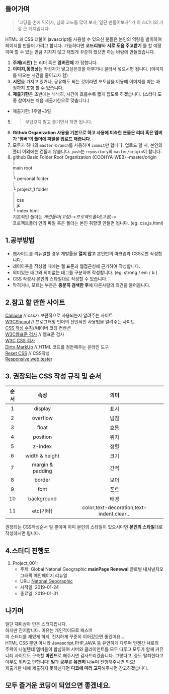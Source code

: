 ## 들어가며
> '코딩을 손에 익히자, 남의 코드를 많이 보자, 일단 만들어보자' 가 이 스터디의 가장 큰 취지입니다.  

HTML 과 CSS 더불어 javascript를 사용할 수 있으신 분들은 본인의 역량을 발휘하여 페이지를 만들어 가려고 합니다. 가능하다면 **코드리뷰**와 **서로 도움 주고받기** 를 할 예정이며 할 수 있는 만큼 지치지 않고 재밌게 꾸준히 했으면 하는 바람에 만들었습니다.  

1. **주제(시안)** 는 리더 혹은 **멤버전체** 가 정합니다.
2. **이미지,동영상**는 작성자가 넣고싶은것을 아무거나 골라서 넣으시면 됩니다. (이미지를 따오는 시간을 줄이고자 함)
3. **시안**을 가지고 있거나, 공유해도 되는 것이라면 포토샵을 이용해 이미지를 따는 과정까지 포함 할 수 있습니다.
4. **제출기한**은 초반에는 넉넉히, 시간이 흐를수록 짧게 잡도록 하겠습니다. (스터디 도중 참여자는 처음 제출기한으로 맞춥니다.)
* 제출기한: 1주일~3일
5. > 부담갖지 말고 즐기면서 하면 됩니다.  
6. **Github Organization 사용을 기본으로 하고 사용에 미숙한 분들은 리더 혹은 멤버가 '멤버'의 폴더에 파일을 업로드 해줍니다.**
7. 모두가 하나의 `master-branch`를 사용하며 `commit`만 합니다. 업로드 할 시, 본인의 폴더 이외에는 건들지 않습니다. `push`는 `repository`의 `master/origin`이 합니다.
8. github Basic Folder Root
Organization (COOHYA-WEB) -master/origin   
│      
main root      
    │   
    └ personal folder   
      │   
      └ project_1 folder   
        │   
        │ css     
        │ js   
        └ index.html   
기본적인 폴더는 _개인폴더(고정)_->_프로젝트폴더(고정_)->   
프로젝트폴더 안의 파일 혹은 폴더는 본인 취향껏 만들면 됩니다. (eg. css,js,html)  

## 1.공부방법
- 웹사이트를 리뉴얼할 경우 개발툴을 **열지 않고** 본인만의 마크업과 CSS로만 작성합니다.  
- 레이아웃을 작성할 때에는 웹 표준과 웹접근성에 근거하여 작성합니다.  
- 의미있는 태그와 의미없는 태그를 구분하며 작성합니다.  (eg. strong / em / b )  
- CSS 작성시 본인의 스타일대로 작성할 수 있습니다.  
- 막히거나, 모르는 부분은 **충분히 검색한 후**에 다른사람의 의견을 물어봅니다.  

## 2.참고 할 만한 사이트
[Caniuse](https://caniuse.com/) // css가 보편적으로 사용되는지 알려주는 사이트   
[W3CShcool](https://www.w3schools.com/) // 프로그래밍 언어의 전반적인 사용법을 알려주는 사이트   
[CSS 작성 수칙](https://nuli.navercorp.com/data/convention/NHN_Coding_Conventions_for_Markup_Languages.pdf)//네이버 코딩 컨벤션  
[W3C웹표준 검사](https://validator.w3.org/) // 웹표준 검사  
[W3C CSS 검사](http://jigsaw.w3.org/css-validator/)  
[Dirty MarkUp](https://www.10bestdesign.com/dirtymarkup/) // HTML 코드를 정돈해주는 온라인 도구   
[Reset CSS](https://meyerweb.com/eric/tools/css/reset/) // CSS작성  
[Responsive web tester](http://troy.labs.daum.net/)   

## 3. 권장되는 CSS 작성 규칙 및 순서

| 순서 | 속성 | 의미 |
|:--------:|:--------:|:--------:|
|1| display | 표시 |  
|2| overflow | 넘침 |  
|3| float | 흐름 |  
|4| position | 위치 |  
|5| z-index | 정렬 |  
|6| width & height | 크기 |  
|7| margin & padding | 간격 |  
|8| border | 보더 |  
|9| font | 폰트 |  
|10| background | 배경 |  
|11| 	etc(기타) | color,text-decoration,text-indent,clear... |        


권장되는 CSS작성순서 일 뿐이며 이미 본인의 스타일이 있으시다면 **본인의 스타일**대로 작성하시면 됩니다.   
     
## 4.스터디 진행도

1. Project_001:  
    - 주제: Global Natonal Geographic **mainPage Renewal** 글로벌 내셔널지오그래픽 메인페이지 리뉴얼
    - URL: [Natonal Geographic](https://www.nationalgeographic.com/)    
    - 시작일: 2019-01-24
    - 종료일: 2019-01-31  
    
    
## 나가며  
일단 재미삼아 만든 스터디입니다.  
하지만 진지합니다. 이유는 개인적이므로 패스!!!  
이 스터디를 재밌게 하되, 진지하게 꾸준히 이어갔으면 좋겠어요....  
HTML CSS 뿐만 아니라 Javascript,PHP,JAVA 등 유연하게 다루며 언젠간 서로의 주력이 나뉠텐데 멤버들이 합심하여 서버와 클라이언트를 모두 다루고 모두가 함께 커뮤니티 사이트도 구축할 **마인드**로 해주시면 감사드리겠습니다. 그렇다고, 중도 탈퇴한다고 아무도 뭐라고 안합니다! 
**일**과 **공부**를 **유연히** 나누며 진행해주시면 되요!   
제출기한 내에 제출하지 못하신다면 **디코에 미리 고지**해주시면 참고하겠습니다.  

## 모두 즐거운 코딩이 되었으면 좋겠네요.
